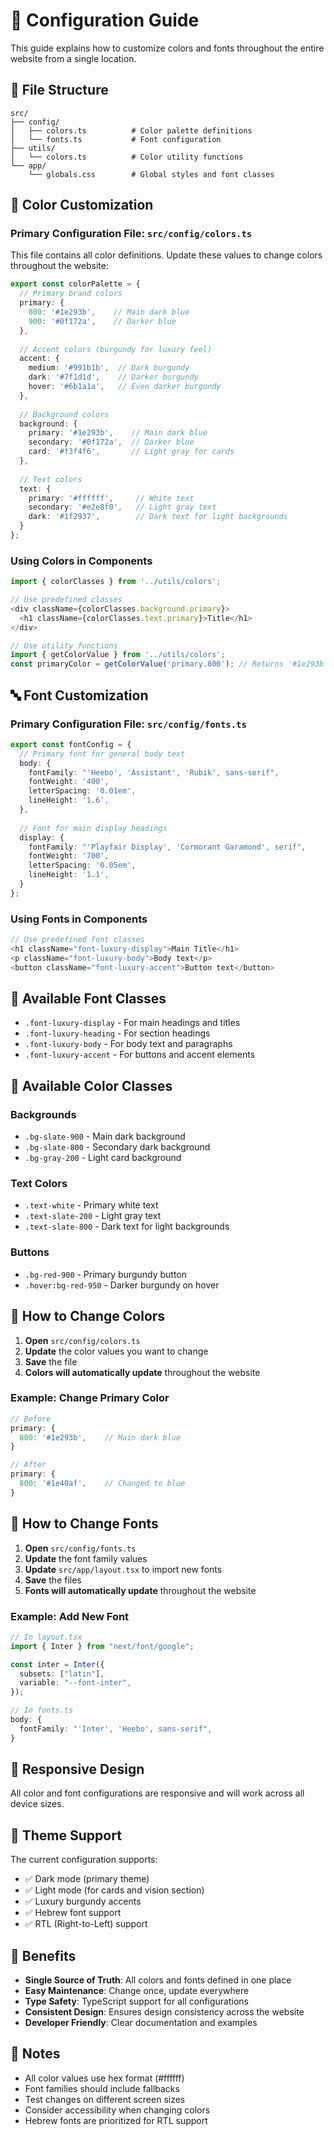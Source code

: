 # 🎨 Configuration Guide

This guide explains how to customize colors and fonts throughout the entire website from a single location.

## 📁 File Structure

```
src/
├── config/
│   ├── colors.ts          # Color palette definitions
│   └── fonts.ts           # Font configuration
├── utils/
│   └── colors.ts          # Color utility functions
└── app/
    └── globals.css        # Global styles and font classes
```

## 🎨 Color Customization

### Primary Configuration File: `src/config/colors.ts`

This file contains all color definitions. Update these values to change colors throughout the website:

```typescript
export const colorPalette = {
  // Primary brand colors
  primary: {
    800: '#1e293b',    // Main dark blue
    900: '#0f172a',    // Darker blue
  },
  
  // Accent colors (burgundy for luxury feel)
  accent: {
    medium: '#991b1b',  // Dark burgundy
    dark: '#7f1d1d',    // Darker burgundy
    hover: '#6b1a1a',   // Even darker burgundy
  },
  
  // Background colors
  background: {
    primary: '#1e293b',    // Main dark blue
    secondary: '#0f172a',  // Darker blue
    card: '#f3f4f6',       // Light gray for cards
  },
  
  // Text colors
  text: {
    primary: '#ffffff',     // White text
    secondary: '#e2e8f0',   // Light gray text
    dark: '#1f2937',        // Dark text for light backgrounds
  }
};
```

### Using Colors in Components

```typescript
import { colorClasses } from '../utils/colors';

// Use predefined classes
<div className={colorClasses.background.primary}>
  <h1 className={colorClasses.text.primary}>Title</h1>
</div>

// Use utility functions
import { getColorValue } from '../utils/colors';
const primaryColor = getColorValue('primary.800'); // Returns '#1e293b'
```

## 🔤 Font Customization

### Primary Configuration File: `src/config/fonts.ts`

```typescript
export const fontConfig = {
  // Primary font for general body text
  body: {
    fontFamily: "'Heebo', 'Assistant', 'Rubik', sans-serif",
    fontWeight: '400',
    letterSpacing: '0.01em',
    lineHeight: '1.6',
  },
  
  // Font for main display headings
  display: {
    fontFamily: "'Playfair Display', 'Cormorant Garamond', serif",
    fontWeight: '700',
    letterSpacing: '0.05em',
    lineHeight: '1.1',
  }
};
```

### Using Fonts in Components

```typescript
// Use predefined font classes
<h1 className="font-luxury-display">Main Title</h1>
<p className="font-luxury-body">Body text</p>
<button className="font-luxury-accent">Button text</button>
```

## 🎯 Available Font Classes

- `.font-luxury-display` - For main headings and titles
- `.font-luxury-heading` - For section headings
- `.font-luxury-body` - For body text and paragraphs
- `.font-luxury-accent` - For buttons and accent elements

## 🎨 Available Color Classes

### Backgrounds
- `.bg-slate-900` - Main dark background
- `.bg-slate-800` - Secondary dark background
- `.bg-gray-200` - Light card background

### Text Colors
- `.text-white` - Primary white text
- `.text-slate-200` - Light gray text
- `.text-slate-800` - Dark text for light backgrounds

### Buttons
- `.bg-red-900` - Primary burgundy button
- `.hover:bg-red-950` - Darker burgundy on hover

## 🔧 How to Change Colors

1. **Open** `src/config/colors.ts`
2. **Update** the color values you want to change
3. **Save** the file
4. **Colors will automatically update** throughout the website

### Example: Change Primary Color

```typescript
// Before
primary: {
  800: '#1e293b',    // Main dark blue
}

// After
primary: {
  800: '#1e40af',    // Changed to blue
}
```

## 🔧 How to Change Fonts

1. **Open** `src/config/fonts.ts`
2. **Update** the font family values
3. **Update** `src/app/layout.tsx` to import new fonts
4. **Save** the files
5. **Fonts will automatically update** throughout the website

### Example: Add New Font

```typescript
// In layout.tsx
import { Inter } from "next/font/google";

const inter = Inter({ 
  subsets: ["latin"],
  variable: "--font-inter",
});

// In fonts.ts
body: {
  fontFamily: "'Inter', 'Heebo', sans-serif",
}
```

## 📱 Responsive Design

All color and font configurations are responsive and will work across all device sizes.

## 🎨 Theme Support

The current configuration supports:
- ✅ Dark mode (primary theme)
- ✅ Light mode (for cards and vision section)
- ✅ Luxury burgundy accents
- ✅ Hebrew font support
- ✅ RTL (Right-to-Left) support

## 🚀 Benefits

- **Single Source of Truth**: All colors and fonts defined in one place
- **Easy Maintenance**: Change once, update everywhere
- **Type Safety**: TypeScript support for all configurations
- **Consistent Design**: Ensures design consistency across the website
- **Developer Friendly**: Clear documentation and examples

## 📝 Notes

- All color values use hex format (#ffffff)
- Font families should include fallbacks
- Test changes on different screen sizes
- Consider accessibility when changing colors
- Hebrew fonts are prioritized for RTL support